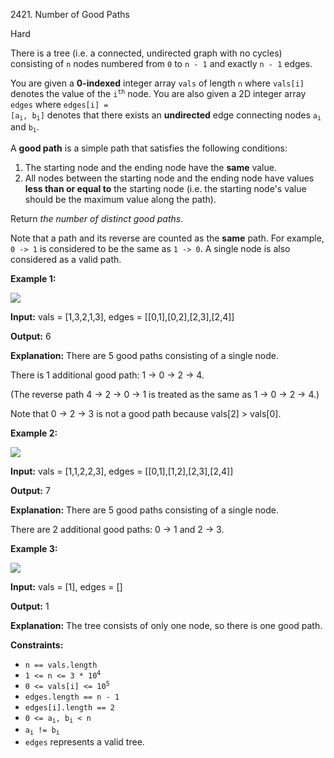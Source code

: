 2421\. Number of Good Paths

Hard

There is a tree (i.e. a connected, undirected graph with no cycles) consisting of `n` nodes numbered from `0` to `n - 1` and exactly `n - 1` edges.

You are given a **0-indexed** integer array `vals` of length `n` where `vals[i]` denotes the value of the <code>i<sup>th</sup></code> node. You are also given a 2D integer array `edges` where <code>edges[i] = [a<sub>i</sub>, b<sub>i</sub>]</code> denotes that there exists an **undirected** edge connecting nodes <code>a<sub>i</sub></code> and <code>b<sub>i</sub></code>.

A **good path** is a simple path that satisfies the following conditions:

1.  The starting node and the ending node have the **same** value.
2.  All nodes between the starting node and the ending node have values **less than or equal to** the starting node (i.e. the starting node's value should be the maximum value along the path).

Return _the number of distinct good paths_.

Note that a path and its reverse are counted as the **same** path. For example, `0 -> 1` is considered to be the same as `1 -> 0`. A single node is also considered as a valid path.

**Example 1:**

![](https://assets.leetcode.com/uploads/2022/08/04/f9caaac15b383af9115c5586779dec5.png)

**Input:** vals = [1,3,2,1,3], edges = [[0,1],[0,2],[2,3],[2,4]]

**Output:** 6

**Explanation:** There are 5 good paths consisting of a single node.

There is 1 additional good path: 1 -> 0 -> 2 -> 4.

(The reverse path 4 -> 2 -> 0 -> 1 is treated as the same as 1 -> 0 -> 2 -> 4.)

Note that 0 -> 2 -> 3 is not a good path because vals[2] > vals[0]. 

**Example 2:**

![](https://assets.leetcode.com/uploads/2022/08/04/149d3065ec165a71a1b9aec890776ff.png)

**Input:** vals = [1,1,2,2,3], edges = [[0,1],[1,2],[2,3],[2,4]]

**Output:** 7

**Explanation:** There are 5 good paths consisting of a single node.

There are 2 additional good paths: 0 -> 1 and 2 -> 3. 

**Example 3:**

![](https://assets.leetcode.com/uploads/2022/08/04/31705e22af3d9c0a557459bc7d1b62d.png)

**Input:** vals = [1], edges = []

**Output:** 1

**Explanation:** The tree consists of only one node, so there is one good path. 

**Constraints:**

*   `n == vals.length`
*   <code>1 <= n <= 3 * 10<sup>4</sup></code>
*   <code>0 <= vals[i] <= 10<sup>5</sup></code>
*   `edges.length == n - 1`
*   `edges[i].length == 2`
*   <code>0 <= a<sub>i</sub>, b<sub>i</sub> < n</code>
*   <code>a<sub>i</sub> != b<sub>i</sub></code>
*   `edges` represents a valid tree.